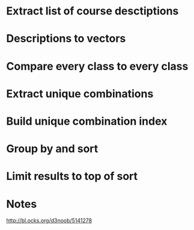
# Extract list of course desctiptions

# Descriptions to vectors

# Compare every class to every class

# Extract unique combinations

# Build unique combination index

# Group by and sort

# Limit results to top of sort


# Notes
http://bl.ocks.org/d3noob/5141278